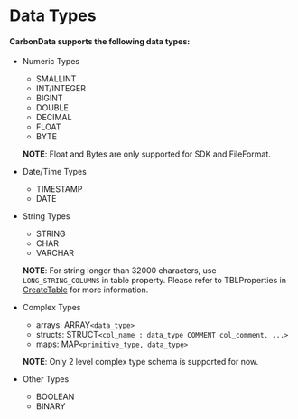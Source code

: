 <!--
    Licensed to the Apache Software Foundation (ASF) under one or more 
    contributor license agreements.  See the NOTICE file distributed with
    this work for additional information regarding copyright ownership. 
    The ASF licenses this file to you under the Apache License, Version 2.0
    (the "License"); you may not use this file except in compliance with 
    the License.  You may obtain a copy of the License at

      http://www.apache.org/licenses/LICENSE-2.0

    Unless required by applicable law or agreed to in writing, software 
    distributed under the License is distributed on an "AS IS" BASIS, 
    WITHOUT WARRANTIES OR CONDITIONS OF ANY KIND, either express or implied.
    See the License for the specific language governing permissions and 
    limitations under the License.
-->

#  Data Types

#### CarbonData supports the following data types:

  * Numeric Types
    * SMALLINT
    * INT/INTEGER
    * BIGINT
    * DOUBLE
    * DECIMAL
    * FLOAT
    * BYTE
    
    **NOTE**: Float and Bytes are only supported for SDK and FileFormat.

  * Date/Time Types
    * TIMESTAMP
    * DATE

  * String Types
    * STRING
    * CHAR
    * VARCHAR

    **NOTE**: For string longer than 32000 characters, use `LONG_STRING_COLUMNS` in table property.
    Please refer to TBLProperties in [CreateTable](./ddl-of-carbondata.md#create-table) for more information.

  * Complex Types
    * arrays: ARRAY``<data_type>``
    * structs: STRUCT``<col_name : data_type COMMENT col_comment, ...>``
    * maps: MAP``<primitive_type, data_type>``
    
    **NOTE**: Only 2 level complex type schema is supported for now.

  * Other Types
    * BOOLEAN
    * BINARY
